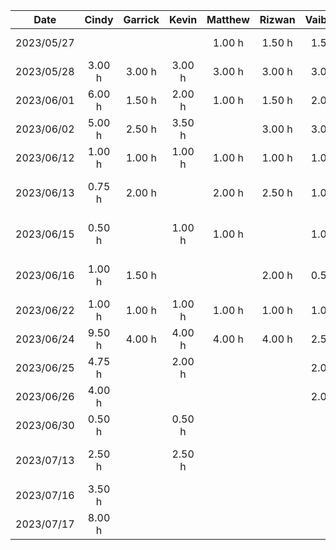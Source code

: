 |    Date    | Cindy  | Garrick | Kevin  | Matthew | Rizwan | Vaibhav |           Task            |
| :--------: | :----: |:-------:| :----: |:-------:| :----: | :-----: | :-----------------------: |
| 2023/05/27 |        |         |        | 1.00 h  | 1.50 h |  1.50h  |    Brainstorming Ideas    |
| 2023/05/28 | 3.00 h | 3.00 h  | 3.00 h | 3.00 h  | 3.00 h |  3.00h  |     Demo Presentation     |
| 2023/06/01 | 6.00 h | 1.50 h  | 2.00 h | 1.00 h  | 1.50 h |  2.00h  |   D1: Project Proposal    |
| 2023/06/02 | 5.00 h | 2.50 h  | 3.50 h |         | 3.00 h |  3.00h  |   D1: Project Proposal    |
| 2023/06/12 | 1.00 h | 1.00 h  | 1.00 h | 1.00 h  | 1.00 h |  1.00h  |   Architectural Diagram   |
| 2023/06/13 | 0.75 h | 2.00 h  |        | 2.00 h  | 2.50 h |  1.00h  | D2: Buddy Team Evaluation |
| 2023/06/15 | 0.50 h |         | 1.00 h | 1.00 h  |        |  1.00h  | D2: Buddy Team Evaluation |
| 2023/06/16 | 1.00 h | 1.50 h  |        |         | 2.00 h |  0.50h  | D2: Buddy Team Evaluation |
| 2023/06/22 | 1.00 h | 1.00 h  | 1.00 h | 1.00 h  | 1.00 h |  1.00h  | D3: Prototype Demo (Plan) |
| 2023/06/24 | 9.50 h | 4.00 h  | 4.00 h | 4.00 h  | 4.00 h |  2.50h  |    D3: Prototype Demo     |
| 2023/06/25 | 4.75 h |         | 2.00 h |         |        |  2.00h  |    D3: Prototype Demo     |
| 2023/06/26 | 4.00 h |         |        |         |        |  2.00h  |   Implementing Features   |
| 2023/06/30 | 0.50 h |         | 0.50 h |         |        |         |  D3: Prototype Demo Doc   |
| 2023/07/13 | 2.50 h |         | 2.50 h |         |        |         |  D4: Architectural Styles |
| 2023/07/16 | 3.50 h |         |        |         |        |         |   Implementing Features   |
| 2023/07/17 | 8.00 h |         |        |         |        |         |   Implementing Features   |
